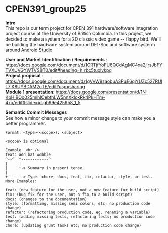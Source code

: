 # CPEN391_group25

**Intro**  <br />
This repo is our term project for CPEN 391 hardware/software integration project course at the University of British Columbia. In this project, we decided to make a system for a 2D classic video game -- flappy bird. We'll be building the hardware system around DE1-Soc and software systerm around Android Studio

**User and Market Identification / Requirements** : https://docs.google.com/document/d/1CRTjfYoFU6QCdAgMC4xa2jlrsJbFYTVXUVGYWTVS8T0/edit#heading=h.rbc5tuolvkpq <br />
**Project proposal** : https://docs.google.com/document/d/1gVvW9zaobuA3PuE6qjYUZc527RUlL7IK8UYBDAM2uTE/edit?usp=sharing  <br />
**Module 1 presentation**: https://docs.google.com/presentation/d/1N-KbHIBOo025mihlCebthLW5nnXklokRk4PkHTm-4xo/edit#slide=id.gb99e425958_1_5  <br />



**Semantic Commit Messages**  <br />
    See how a minor change to your commit message style can make you a better programmer.  <br />

    Format: <type>(<scope>): <subject>       

    <scope> is optional

    Example  <br />
    feat: add hat wobble   
    ^--^  ^------------^  
    |     |                 
    |     +-> Summary in present tense.  
    |            
    +-------> Type: chore, docs, feat, fix, refactor, style, or test.  
    More Examples:  

    feat: (new feature for the user, not a new feature for build script)     
    fix: (bug fix for the user, not a fix to a build script)   
    docs: (changes to the documentation)    
    style: (formatting, missing semi colons, etc; no production code change)   
    refactor: (refactoring production code, eg. renaming a variable)     
    test: (adding missing tests, refactoring tests; no production code change)   
    chore: (updating grunt tasks etc; no production code change)    
    
